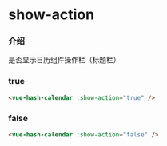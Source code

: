 # show-action

### 介绍

是否显示日历组件操作栏（标题栏）

### true

```html
<vue-hash-calendar :show-action="true" />
```

### false

```html
<vue-hash-calendar :show-action="false" />
```
